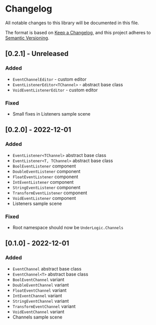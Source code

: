 # Changelog
All notable changes to this library will be documented in this file.

The format is based on [Keep a Changelog](https://keepachangelog.com/en/1.0.0/),
and this project adheres to [Semantic Versioning](https://semver.org/spec/v2.0.0.html).

## [0.2.1] - Unreleased

### Added

- `EventChannelEditor` - custom editor
- `EventListenerEditor<TChannel>` - abstract base class
- `VoidEventListenerEditor` - custom editor

### Fixed

- Small fixes in Listeners sample scene

## [0.2.0] - 2022-12-01

### Added

- `EventListener<TChannel>` abstract base class
- `EventListener<T, TChannel>` abstract base class
- `BoolEventListener` component
- `DoubleEventListener` component
- `FloatEventListener` component
- `IntEventListener` component
- `StringEventListener` component
- `TransformEventListener` component
- `VoidEventListener` component
- Listeners sample scene

### Fixed

- Root namespace should now be `UnderLogic.Channels`

## [0.1.0] - 2022-12-01

### Added

- `EventChannel` abstract base class
- `EventChannel<T>` abstract base class
- `BoolEventChannel` variant
- `DoubleEventChannel` variant
- `FloatEventChannel` variant
- `IntEventChannel` variant
- `StringEventChannel` variant
- `TransformEventChannel` variant
- `VoidEventChannel` variant
- Channels sample scene
